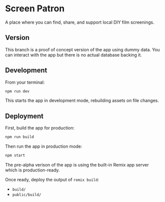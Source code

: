 # Screen Patron

A place where you can find, share, and support local DIY film screenings.

## Version

This branch is a proof of concept version of the app using dummy data. You can interact with the app but there is no actual database backing it.

## Development

From your terminal:

```sh
npm run dev
```

This starts the app in development mode, rebuilding assets on file changes.

## Deployment

First, build the app for production:

```sh
npm run build
```

Then run the app in production mode:

```sh
npm start
```

The pre-alpha verison of the app is using the built-in Remix app server which is production-ready.

Once ready, deploy the output of `remix build`:

- `build/`
- `public/build/`
